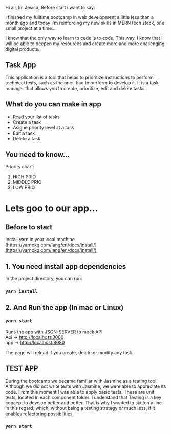 Hi all, Im Jesica, Before start i want to say:

I finished my fulltime bootcamp in web development a little less than a month ago and today I'm reinforcing my new skills in MERN tech stack, one small project at a time...

I know that the only way to learn to code is to code. This way, I know that I will be able to deepen my resources and create more and more challenging digital products.

## Task App

This application is a tool that helps to prioritize instructions to perform technical tests, such as the one I had to perform to develop it.
It is a task manager that allows you to create, prioritize, edit and delete tasks.

## What do you can make in app

- Read your list of tasks 
- Create a task
- Asigne priority level at a task 
- Edit a task 
- Delete a task

## You need to know...
Priority chart: 
1) HIGH PRIO
2) MIDDLE PRIO
3) LOW PRIO

# Lets goo to our app...

## Before to start

Install yarn in your local machine [https://yarnpkg.com/lang/en/docs/install/](https://yarnpkg.com/lang/en/docs/install/)

## 1. You need install app dependencies

In the project directory, you can run:

### `yarn install`

## 2. And Run the app (In mac or Linux)

### `yarn start`

Runs the app with JSON-SERVER to mock API\
Api ->  [http://localhost:3000](http://localhost:3000)\
app ->  [http://localhost:8080](http://localhost:8080)

The page will reload if you create, delete or modify any task.

## TEST APP
During the bootcamp we became familiar with Jasmine as a testing tool. Although we did not write tests with Jasmine, we were able to appreciate its code.
From this moment I was able to apply basic tests. These are unit tests, located in each component folder. I understand that Testing is a key concept to develop better and better. That is why I wanted to sketch a line in this regard, which, without being a testing strategy or much less, if it enables refactoring possibilities.

### `yarn start`

